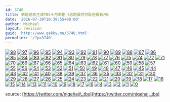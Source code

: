 ```yaml
---
id: 3740
title: 新垣结衣主演TBS十月新剧《逃跑虽然可耻但很有用》
date: '2016-07-30T10:39:55+08:00'
author: Michael
layout: revision
guid: 'http://www.gakky.me/3740.html'
permalink: '/?p=3740'
---
```


[![98](http://www.yui-aragaki.org/wp-content/uploads/2016/07/98.jpg)](http://www.yui-aragaki.org/wp-content/uploads/2016/07/98.jpg) [![97](http://www.yui-aragaki.org/wp-content/uploads/2016/07/97.jpg)](http://www.yui-aragaki.org/wp-content/uploads/2016/07/97.jpg) [![96](http://www.yui-aragaki.org/wp-content/uploads/2016/07/96.jpg)](http://www.yui-aragaki.org/wp-content/uploads/2016/07/96.jpg) [![95](http://www.yui-aragaki.org/wp-content/uploads/2016/07/95.jpg)](http://www.yui-aragaki.org/wp-content/uploads/2016/07/95.jpg) [![94](http://www.yui-aragaki.org/wp-content/uploads/2016/07/94.jpg)](http://www.yui-aragaki.org/wp-content/uploads/2016/07/94.jpg) [![93](http://www.yui-aragaki.org/wp-content/uploads/2016/07/93.jpg)](http://www.yui-aragaki.org/wp-content/uploads/2016/07/93.jpg) [![92](http://www.yui-aragaki.org/wp-content/uploads/2016/07/92.jpg)](http://www.yui-aragaki.org/wp-content/uploads/2016/07/92.jpg) [![91](http://www.yui-aragaki.org/wp-content/uploads/2016/07/91.jpg)](http://www.yui-aragaki.org/wp-content/uploads/2016/07/91.jpg) [![90](http://www.yui-aragaki.org/wp-content/uploads/2016/07/90.jpg)](http://www.yui-aragaki.org/wp-content/uploads/2016/07/90.jpg) [![89](http://www.yui-aragaki.org/wp-content/uploads/2016/07/89.jpg)](http://www.yui-aragaki.org/wp-content/uploads/2016/07/89.jpg) [![88](http://www.yui-aragaki.org/wp-content/uploads/2016/07/88.jpg)](http://www.yui-aragaki.org/wp-content/uploads/2016/07/88.jpg) [![87](http://www.yui-aragaki.org/wp-content/uploads/2016/07/87.jpg)](http://www.yui-aragaki.org/wp-content/uploads/2016/07/87.jpg) [![86](http://www.yui-aragaki.org/wp-content/uploads/2016/07/86.jpg)](http://www.yui-aragaki.org/wp-content/uploads/2016/07/86.jpg) [![85](http://www.yui-aragaki.org/wp-content/uploads/2016/07/85.jpg)](http://www.yui-aragaki.org/wp-content/uploads/2016/07/85.jpg) [![84](http://www.yui-aragaki.org/wp-content/uploads/2016/07/84.jpg)](http://www.yui-aragaki.org/wp-content/uploads/2016/07/84.jpg) [![83](http://www.yui-aragaki.org/wp-content/uploads/2016/07/83.jpg)](http://www.yui-aragaki.org/wp-content/uploads/2016/07/83.jpg) [![82](http://www.yui-aragaki.org/wp-content/uploads/2016/07/82.jpg)](http://www.yui-aragaki.org/wp-content/uploads/2016/07/82.jpg) [![81](http://www.yui-aragaki.org/wp-content/uploads/2016/07/81.jpg)](http://www.yui-aragaki.org/wp-content/uploads/2016/07/81.jpg) [![80](http://www.yui-aragaki.org/wp-content/uploads/2016/07/80.jpg)](http://www.yui-aragaki.org/wp-content/uploads/2016/07/80.jpg) [![79](http://www.yui-aragaki.org/wp-content/uploads/2016/07/79.jpg)](http://www.yui-aragaki.org/wp-content/uploads/2016/07/79.jpg) [![78](http://www.yui-aragaki.org/wp-content/uploads/2016/07/78.jpg)](http://www.yui-aragaki.org/wp-content/uploads/2016/07/78.jpg) [![77](http://www.yui-aragaki.org/wp-content/uploads/2016/07/77.jpg)](http://www.yui-aragaki.org/wp-content/uploads/2016/07/77.jpg) [![76](http://www.yui-aragaki.org/wp-content/uploads/2016/07/76.jpg)](http://www.yui-aragaki.org/wp-content/uploads/2016/07/76.jpg) [![75](http://www.yui-aragaki.org/wp-content/uploads/2016/07/75.jpg)](http://www.yui-aragaki.org/wp-content/uploads/2016/07/75.jpg) [![74](http://www.yui-aragaki.org/wp-content/uploads/2016/07/74.jpg)](http://www.yui-aragaki.org/wp-content/uploads/2016/07/74.jpg) [![72](http://www.yui-aragaki.org/wp-content/uploads/2016/07/72.jpg)](http://www.yui-aragaki.org/wp-content/uploads/2016/07/72.jpg) [![71](http://www.yui-aragaki.org/wp-content/uploads/2016/07/71.jpg)](http://www.yui-aragaki.org/wp-content/uploads/2016/07/71.jpg) [![70](http://www.yui-aragaki.org/wp-content/uploads/2016/07/70.jpg)](http://www.yui-aragaki.org/wp-content/uploads/2016/07/70.jpg) [![69](http://www.yui-aragaki.org/wp-content/uploads/2016/07/69.jpg)](http://www.yui-aragaki.org/wp-content/uploads/2016/07/69.jpg) [![67](http://www.yui-aragaki.org/wp-content/uploads/2016/07/67.jpg)](http://www.yui-aragaki.org/wp-content/uploads/2016/07/67.jpg) [![66](http://www.yui-aragaki.org/wp-content/uploads/2016/07/66.jpg)](http://www.yui-aragaki.org/wp-content/uploads/2016/07/66.jpg) [![65](http://www.yui-aragaki.org/wp-content/uploads/2016/07/65.jpg)](http://www.yui-aragaki.org/wp-content/uploads/2016/07/65.jpg) [![64](http://www.yui-aragaki.org/wp-content/uploads/2016/07/64.jpg)](http://www.yui-aragaki.org/wp-content/uploads/2016/07/64.jpg) [![63](http://www.yui-aragaki.org/wp-content/uploads/2016/07/63.jpg)](http://www.yui-aragaki.org/wp-content/uploads/2016/07/63.jpg) [![62](http://www.yui-aragaki.org/wp-content/uploads/2016/07/62.jpg)](http://www.yui-aragaki.org/wp-content/uploads/2016/07/62.jpg) [![61](http://www.yui-aragaki.org/wp-content/uploads/2016/07/61.jpg)](http://www.yui-aragaki.org/wp-content/uploads/2016/07/61.jpg) [![60](http://www.yui-aragaki.org/wp-content/uploads/2016/07/60.jpg)](http://www.yui-aragaki.org/wp-content/uploads/2016/07/60.jpg) [![59](http://www.yui-aragaki.org/wp-content/uploads/2016/07/59.jpg)](http://www.yui-aragaki.org/wp-content/uploads/2016/07/59.jpg) [![58](http://www.yui-aragaki.org/wp-content/uploads/2016/07/58.jpg)](http://www.yui-aragaki.org/wp-content/uploads/2016/07/58.jpg) [![57](http://www.yui-aragaki.org/wp-content/uploads/2016/07/57.jpg)](http://www.yui-aragaki.org/wp-content/uploads/2016/07/57.jpg) [![55](http://www.yui-aragaki.org/wp-content/uploads/2016/07/55.jpg)](http://www.yui-aragaki.org/wp-content/uploads/2016/07/55.jpg) [![56](http://www.yui-aragaki.org/wp-content/uploads/2016/07/56.jpg)](http://www.yui-aragaki.org/wp-content/uploads/2016/07/56.jpg) [![54](http://www.yui-aragaki.org/wp-content/uploads/2016/07/54.jpg)](http://www.yui-aragaki.org/wp-content/uploads/2016/07/54.jpg) [![53](http://www.yui-aragaki.org/wp-content/uploads/2016/07/53.jpg)](http://www.yui-aragaki.org/wp-content/uploads/2016/07/53.jpg) [![52](http://www.yui-aragaki.org/wp-content/uploads/2016/07/52.jpg)](http://www.yui-aragaki.org/wp-content/uploads/2016/07/52.jpg) [![51](http://www.yui-aragaki.org/wp-content/uploads/2016/07/51.jpg)](http://www.yui-aragaki.org/wp-content/uploads/2016/07/51.jpg) [![50](http://www.yui-aragaki.org/wp-content/uploads/2016/07/50.jpg)](http://www.yui-aragaki.org/wp-content/uploads/2016/07/50.jpg) [![49](http://www.yui-aragaki.org/wp-content/uploads/2016/07/49.jpg)](http://www.yui-aragaki.org/wp-content/uploads/2016/07/49.jpg) [![48](http://www.yui-aragaki.org/wp-content/uploads/2016/07/48.jpg)](http://www.yui-aragaki.org/wp-content/uploads/2016/07/48.jpg) [![47](http://www.yui-aragaki.org/wp-content/uploads/2016/07/47.jpg)](http://www.yui-aragaki.org/wp-content/uploads/2016/07/47.jpg) [![46](http://www.yui-aragaki.org/wp-content/uploads/2016/07/46.jpg)](http://www.yui-aragaki.org/wp-content/uploads/2016/07/46.jpg) [![45](http://www.yui-aragaki.org/wp-content/uploads/2016/07/45.jpg)](http://www.yui-aragaki.org/wp-content/uploads/2016/07/45.jpg) [![44](http://www.yui-aragaki.org/wp-content/uploads/2016/07/44.jpg)](http://www.yui-aragaki.org/wp-content/uploads/2016/07/44.jpg) [![43](http://www.yui-aragaki.org/wp-content/uploads/2016/07/43.jpg)](http://www.yui-aragaki.org/wp-content/uploads/2016/07/43.jpg) [![42](http://www.yui-aragaki.org/wp-content/uploads/2016/07/42.jpg)](http://www.yui-aragaki.org/wp-content/uploads/2016/07/42.jpg) [![41](http://www.yui-aragaki.org/wp-content/uploads/2016/07/41.jpg)](http://www.yui-aragaki.org/wp-content/uploads/2016/07/41.jpg) [![40](http://www.yui-aragaki.org/wp-content/uploads/2016/07/40.jpg)](http://www.yui-aragaki.org/wp-content/uploads/2016/07/40.jpg) [![38](http://www.yui-aragaki.org/wp-content/uploads/2016/07/38.jpg)](http://www.yui-aragaki.org/wp-content/uploads/2016/07/38.jpg) [![39](http://www.yui-aragaki.org/wp-content/uploads/2016/07/39.jpg)](http://www.yui-aragaki.org/wp-content/uploads/2016/07/39.jpg) [![37](http://www.yui-aragaki.org/wp-content/uploads/2016/07/37.jpg)](http://www.yui-aragaki.org/wp-content/uploads/2016/07/37.jpg) [![36](http://www.yui-aragaki.org/wp-content/uploads/2016/07/36.jpg)](http://www.yui-aragaki.org/wp-content/uploads/2016/07/36.jpg) [![35](http://www.yui-aragaki.org/wp-content/uploads/2016/07/35.jpg)](http://www.yui-aragaki.org/wp-content/uploads/2016/07/35.jpg) [![33](http://www.yui-aragaki.org/wp-content/uploads/2016/07/33.jpg)](http://www.yui-aragaki.org/wp-content/uploads/2016/07/33.jpg) [![32](http://www.yui-aragaki.org/wp-content/uploads/2016/07/32.jpg)](http://www.yui-aragaki.org/wp-content/uploads/2016/07/32.jpg) [![31](http://www.yui-aragaki.org/wp-content/uploads/2016/07/31.jpg)](http://www.yui-aragaki.org/wp-content/uploads/2016/07/31.jpg) [![30](http://www.yui-aragaki.org/wp-content/uploads/2016/07/30.jpg)](http://www.yui-aragaki.org/wp-content/uploads/2016/07/30.jpg) [![29](http://www.yui-aragaki.org/wp-content/uploads/2016/07/29.jpg)](http://www.yui-aragaki.org/wp-content/uploads/2016/07/29.jpg) [![28](http://www.yui-aragaki.org/wp-content/uploads/2016/07/28.jpg)](http://www.yui-aragaki.org/wp-content/uploads/2016/07/28.jpg) [![27](http://www.yui-aragaki.org/wp-content/uploads/2016/07/27.jpg)](http://www.yui-aragaki.org/wp-content/uploads/2016/07/27.jpg) [![26](http://www.yui-aragaki.org/wp-content/uploads/2016/07/26.jpg)](http://www.yui-aragaki.org/wp-content/uploads/2016/07/26.jpg) [![25](http://www.yui-aragaki.org/wp-content/uploads/2016/07/25.jpg)](http://www.yui-aragaki.org/wp-content/uploads/2016/07/25.jpg) [![24](http://www.yui-aragaki.org/wp-content/uploads/2016/07/24.jpg)](http://www.yui-aragaki.org/wp-content/uploads/2016/07/24.jpg) [![23](http://www.yui-aragaki.org/wp-content/uploads/2016/07/23.jpg)](http://www.yui-aragaki.org/wp-content/uploads/2016/07/23.jpg) [![22](http://www.yui-aragaki.org/wp-content/uploads/2016/07/22.jpg)](http://www.yui-aragaki.org/wp-content/uploads/2016/07/22.jpg) [![21](http://www.yui-aragaki.org/wp-content/uploads/2016/07/21.jpg)](http://www.yui-aragaki.org/wp-content/uploads/2016/07/21.jpg) [![20](http://www.yui-aragaki.org/wp-content/uploads/2016/07/20.jpg)](http://www.yui-aragaki.org/wp-content/uploads/2016/07/20.jpg) [![19](http://www.yui-aragaki.org/wp-content/uploads/2016/07/19.jpg)](http://www.yui-aragaki.org/wp-content/uploads/2016/07/19.jpg) [![18](http://www.yui-aragaki.org/wp-content/uploads/2016/07/18.jpg)](http://www.yui-aragaki.org/wp-content/uploads/2016/07/18.jpg) [![17](http://www.yui-aragaki.org/wp-content/uploads/2016/07/17.jpg)](http://www.yui-aragaki.org/wp-content/uploads/2016/07/17.jpg) [![16](http://www.yui-aragaki.org/wp-content/uploads/2016/07/16.jpg)](http://www.yui-aragaki.org/wp-content/uploads/2016/07/16.jpg) [![15](http://www.yui-aragaki.org/wp-content/uploads/2016/07/15.jpg)](http://www.yui-aragaki.org/wp-content/uploads/2016/07/15.jpg) [![14](http://www.yui-aragaki.org/wp-content/uploads/2016/07/14.jpg)](http://www.yui-aragaki.org/wp-content/uploads/2016/07/14.jpg) [![13](http://www.yui-aragaki.org/wp-content/uploads/2016/07/13.jpg)](http://www.yui-aragaki.org/wp-content/uploads/2016/07/13.jpg) [![11](http://www.yui-aragaki.org/wp-content/uploads/2016/07/11.jpg)](http://www.yui-aragaki.org/wp-content/uploads/2016/07/11.jpg) [![10](http://www.yui-aragaki.org/wp-content/uploads/2016/07/10.jpg)](http://www.yui-aragaki.org/wp-content/uploads/2016/07/10.jpg) [![9](http://www.yui-aragaki.org/wp-content/uploads/2016/07/9.jpg)](http://www.yui-aragaki.org/wp-content/uploads/2016/07/9.jpg) [![8](http://www.yui-aragaki.org/wp-content/uploads/2016/07/8.jpg)](http://www.yui-aragaki.org/wp-content/uploads/2016/07/8.jpg) [![7](http://www.yui-aragaki.org/wp-content/uploads/2016/07/7.jpg)](http://www.yui-aragaki.org/wp-content/uploads/2016/07/7.jpg) [![6](http://www.yui-aragaki.org/wp-content/uploads/2016/07/6.jpg)](http://www.yui-aragaki.org/wp-content/uploads/2016/07/6.jpg) [![4](http://www.yui-aragaki.org/wp-content/uploads/2016/07/4.jpg)](http://www.yui-aragaki.org/wp-content/uploads/2016/07/4.jpg) [![3](http://www.yui-aragaki.org/wp-content/uploads/2016/07/3.jpg)](http://www.yui-aragaki.org/wp-content/uploads/2016/07/3.jpg) [![2](http://www.yui-aragaki.org/wp-content/uploads/2016/07/2.jpg)](http://www.yui-aragaki.org/wp-content/uploads/2016/07/2.jpg) [![1](http://www.yui-aragaki.org/wp-content/uploads/2016/07/1.jpg)](http://www.yui-aragaki.org/wp-content/uploads/2016/07/1.jpg) [![0](http://www.yui-aragaki.org/wp-content/uploads/2016/07/0.jpg)](http://www.yui-aragaki.org/wp-content/uploads/2016/07/0.jpg)

source: [https://twitter.com/nigehaji\_tbs](https://twitter.com/nigehaji_tbs)